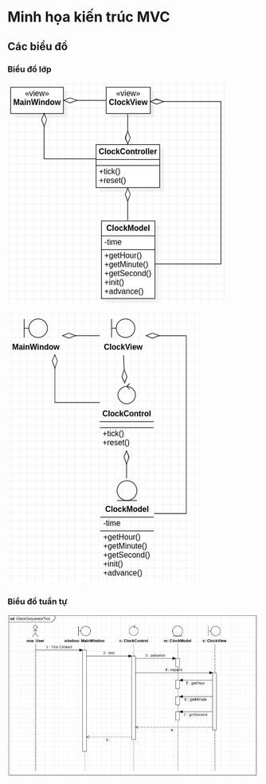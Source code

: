 # Minh họa kiến trúc MVC

## Các biểu đồ

### Biểu đồ lớp

![Biểu đồ lớp với các lớp được biểu diễn bằng các hình chữ nhật](diagram/struct-rect.png)


![Biểu đồ lớp với các lớp được biểu diễn bằng các biểu tượng](diagram/struct-icon.png)

### Biểu đồ tuần tự

![Biểu đồ tuần tự trường hợp bấm nút Tick](diagram/sequence-tick.png)